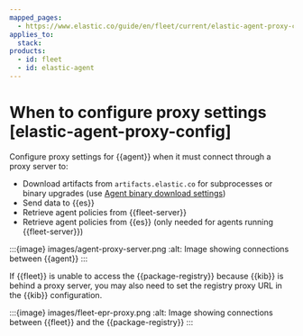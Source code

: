 ```yaml
---
mapped_pages:
  - https://www.elastic.co/guide/en/fleet/current/elastic-agent-proxy-config.html
applies_to:
  stack:
products:
  - id: fleet
  - id: elastic-agent
---
```


# When to configure proxy settings [elastic-agent-proxy-config]

Configure proxy settings for {{agent}} when it must connect through a proxy server to:

* Download artifacts from `artifacts.elastic.co` for subprocesses or binary upgrades (use [Agent binary download settings](/reference/fleet/fleet-settings.md#fleet-agent-binary-download-settings))
* Send data to {{es}}
* Retrieve agent policies from {{fleet-server}}
* Retrieve agent policies from {{es}} (only needed for agents running {{fleet-server}})

:::{image} images/agent-proxy-server.png
:alt: Image showing connections between {{agent}}
:::

If {{fleet}} is unable to access the {{package-registry}} because {{kib}} is behind a proxy server, you may also need to set the registry proxy URL in the {{kib}} configuration.

:::{image} images/fleet-epr-proxy.png
:alt: Image showing connections between {{fleet}} and the {{package-registry}}
:::

